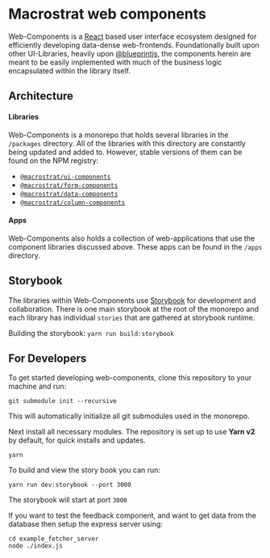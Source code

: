 # Macrostrat web components

Web-Components is a [React](https://reactjs.org/) based user interface ecosystem designed for
efficiently developing data-dense web-frontends. Foundationally built upon other UI-Libraries, heavily
upon [@blueprintjs](https://github.com/palantir/blueprint), the components herein are meant to be easily implemented with much of the business logic encapsulated within the library itself.

## Architecture

#### Libraries

Web-Components is a monorepo that holds several libraries in the `/packages` directory. All of the libraries with this directory are constantly being updated and added to. However, stable versions of them can be found on the NPM registry:

- [`@macrostrat/ui-components`](https://www.npmjs.com/package/@macrostrat/ui-components)
- [`@macrostrat/form-components`](https://www.npmjs.com/package/@macrostrat/form-components)
- [`@macrostrat/data-components`](https://www.npmjs.com/package/@macrostrat/data-components)
- [`@macrostrat/column-components`](https://www.npmjs.com/package/@macrostrat/column-components)

#### Apps

Web-Components also holds a collection of web-applications that use the component libraries discussed above. These apps can be found in the `/apps` directory.

## Storybook

The libraries within Web-Components use [Storybook](https://storybook.js.org/) for development and collaboration. There is one main storybook at the root of the monorepo and each library has individual `stories` that are gathered at storybook runtime.

Building the storybook: `yarn run build:storybook`

## For Developers

To get started developing web-components, clone this repository to your machine and run:

```
git submodule init --recursive
```

This will automatically initialize all git submodules used in the monorepo.

Next install all necessary modules. The repository is set up to use **Yarn v2** by default, for
quick installs and updates.

```
yarn
```

To build and view the story book you can run:

```
yarn run dev:storybook --port 3000
```

The storybook will start at port `3000`

If you want to test the feedback component, and want to get data from the database then setup the express server using:
```
cd example_fetcher_server
node ./index.js
```